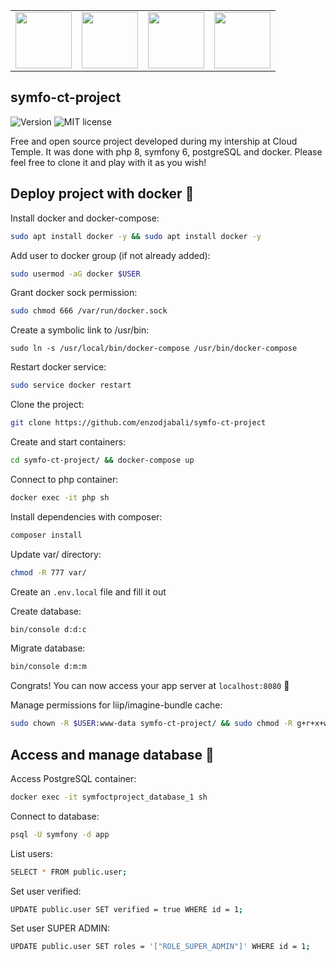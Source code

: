 
<table><tr>
<td align="center"><img src="https://cdn.discordapp.com/attachments/774340712585625603/999962830474326036/unknown.png" width="90" /><br /></td>
<td align="center"><img src="https://cdn.discordapp.com/attachments/774340712585625603/1001141818165039174/unknown.png" width="90" /><br /></td>
<td align="center"><img src="https://cdn.discordapp.com/attachments/774340712585625603/1001142070204960868/unknown.png" width="90" /><br /></td>
<td align="center"><img src="https://cdn.discordapp.com/attachments/997412174311981136/1003973686367367168/nginx-smalllogo.png" width="90" /><br /></td>
</tr></table>

## symfo-ct-project
![Version](http://141.94.244.54:1010/version.svg)
![MIT license](http://141.94.244.54:1010/license-mit.svg)

Free and open source project developed during my intership at Cloud Temple. It was done with php 8, symfony 6, postgreSQL and docker.
Please feel free to clone it and play with it as you wish!

## Deploy project with docker 🐳

Install docker and docker-compose:
```bash
sudo apt install docker -y && sudo apt install docker -y
```

Add user to docker group (if not already added):
```bash
sudo usermod -aG docker $USER
```

Grant docker sock permission:
```bash
sudo chmod 666 /var/run/docker.sock
```

Create a symbolic link to /usr/bin:
```
sudo ln -s /usr/local/bin/docker-compose /usr/bin/docker-compose
```

Restart docker service:
```bash
sudo service docker restart
```

Clone the project:
```bash
git clone https://github.com/enzodjabali/symfo-ct-project
```

Create and start containers:
```bash
cd symfo-ct-project/ && docker-compose up
```

Connect to php container:
```bash
docker exec -it php sh
```

Install dependencies with composer:
```bash
composer install
```

Update var/ directory:
```bash
chmod -R 777 var/
```

Create an `.env.local` file and fill it out

Create database:
```bash
bin/console d:d:c
```

Migrate database:
```bash
bin/console d:m:m
```

Congrats! You can now access your app server at `localhost:8080` 🎉

Manage permissions for liip/imagine-bundle cache:
```bash
sudo chown -R $USER:www-data symfo-ct-project/ && sudo chmod -R g+r+x+w symfo-ct-project/
```

## Access and manage database 🐘

Access PostgreSQL container:
```bash
docker exec -it symfoctproject_database_1 sh
```

Connect to database:
```bash
psql -U symfony -d app
```

List users:
```bash
SELECT * FROM public.user;
```

Set user verified:
```bash
UPDATE public.user SET verified = true WHERE id = 1;
```

Set user SUPER ADMIN:
```bash
UPDATE public.user SET roles = '["ROLE_SUPER_ADMIN"]' WHERE id = 1;
```
